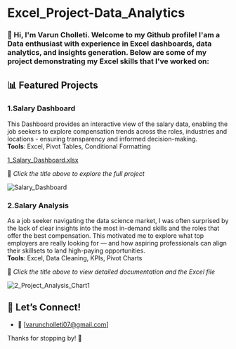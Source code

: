# Excel_Project-Data_Analytics
 ### 👋 Hi, I'm Varun Cholleti. Welcome to my Github profile! I'am a Data enthusiast with experience in Excel dashboards, data analytics, and insights generation. Below are some of my project demonstrating my Excel skills that I've worked on:   
 
## 📊 Featured Projects 

### 1.Salary Dashboard   
This Dashboard provides an interactive view of the salary data, enabling the job seekers to explore compensation trends across the roles, industries and locations - ensuring transparency and informed decision-making.  
**Tools**: Excel, Pivot Tables, Conditional Formatting   

[1_Salary_Dashboard.xlsx](https://github.com/user-attachments/files/19785837/1_Salary_Dashboard.xlsx)

📌 *Click the title above to explore the full project*


![_Salary_Dashboard_](https://github.com/user-attachments/assets/f7273651-a969-4eec-b445-8893066c86cb)

### 2.Salary Analysis
As a job seeker navigating the data science market, I was often surprised by the lack of clear insights into the most in-demand skills and the roles that offer the best compensation. This motivated me to explore what top employers are really looking for — and how aspiring professionals can align their skillsets to land high-paying opportunities.   
**Tools**: Excel, Data Cleaning, KPIs, Pivot Charts   


📌 *Click the title above to view detailed documentation and the Excel file*


![2_Project_Analysis_Chart1](https://github.com/user-attachments/assets/b210ce64-f86d-40e9-bead-7c12fe9e9d54)   


## 🤝 Let’s Connect!

- 📧 [varuncholleti07@gmail.com]

Thanks for stopping by! 🚀

